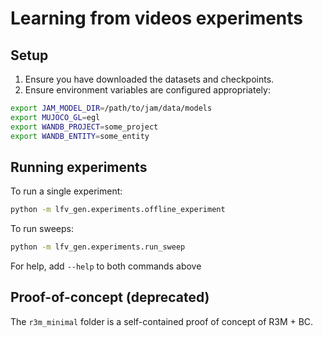 # Learning from videos experiments


## Setup

1. Ensure you have downloaded the datasets and checkpoints.
2. Ensure environment variables are configured appropriately:
```bash
export JAM_MODEL_DIR=/path/to/jam/data/models
export MUJOCO_GL=egl
export WANDB_PROJECT=some_project
export WANDB_ENTITY=some_entity
```

## Running experiments

To run a single experiment: 
```bash
python -m lfv_gen.experiments.offline_experiment
```
To run sweeps:
```bash
python -m lfv_gen.experiments.run_sweep
```

For help, add `--help` to both commands above

## Proof-of-concept (deprecated)

The `r3m_minimal` folder is a self-contained proof of concept of R3M + BC. 